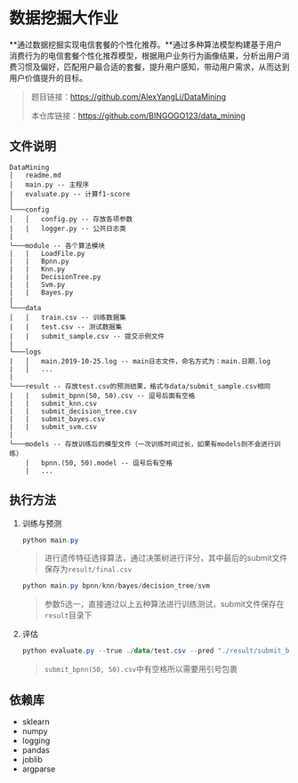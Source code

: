 # 数据挖掘大作业

**通过数据挖掘实现电信套餐的个性化推荐。**通过多种算法模型构建基于用户消费行为的电信套餐个性化推荐模型，根据用户业务行为画像结果，分析出用户消费习惯及偏好，匹配用户最合适的套餐，提升用户感知，带动用户需求，从而达到用户价值提升的目标。

> 题目链接：<https://github.com/AlexYangLi/DataMining>
>
> 本仓库链接：<https://github.com/BINGOGO123/data_mining>

## 文件说明

```
DataMining
│   readme.md
│   main.py -- 主程序
|   evaluate.py -- 计算f1-score
│
└───config
│   │   config.py -- 存放各项参数
|   |   logger.py -- 公共日志类
|
└───module -- 各个算法模块
|   |   LoadFile.py
|   |   Bpnn.py
|   |   Knn.py
|   |   DecisionTree.py
|   |   Svm.py
|   |   Bayes.py
|
└───data
|   |   train.csv -- 训练数据集
|   |   test.csv -- 测试数据集
|   |   submit_sample.csv -- 提交示例文件
|
└───logs
|   │   main.2019-10-25.log -- main日志文件，命名方式为：main.日期.log
|   │   ...
|
└───result -- 存放test.csv的预测结果，格式与data/submit_sample.csv相同
|   |   submit_bpnn(50, 50).csv -- 逗号后面有空格
|   |   submit_knn.csv
|   |   submit_decision_tree.csv
|   |   submit_bayes.csv
|   |   submit_svm.csv
|
└───models -- 存放训练后的模型文件（一次训练时间过长，如果有models则不会进行训练）
    |   bpnn.(50, 50).model -- 逗号后有空格
    |   ...
```

## 执行方法

1. 训练与预测

   ```powershell
   python main.py
   ```
   > 进行遗传特征选择算法，通过决策树进行评分，其中最后的submit文件保存为`result/final.csv`

   ```powershell
   python main.py bpnn/knn/bayes/decision_tree/svm
   ```

   > 参数5选一，直接通过以上五种算法进行训练测试，submit文件保存在`result`目录下

2. 评估

   ```powershell
   python evaluate.py --true ./data/test.csv --pred "./result/submit_bpnn(50, 50).csv"
   ```

   > `submit_bpnn(50, 50).csv`中有空格所以需要用引号包裹
   

## 依赖库

* sklearn
* numpy
* logging
* pandas
* joblib
* argparse